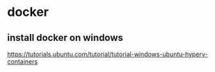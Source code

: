 # docker
## install docker on windows
https://tutorials.ubuntu.com/tutorial/tutorial-windows-ubuntu-hyperv-containers
